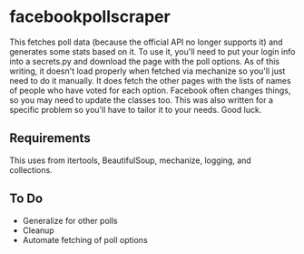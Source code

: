 # facebookpollscraper
This fetches poll data (because the official API no longer supports it) and generates some stats based on it.  To use it, you'll need to put your login info into a secrets.py and download the page with the poll options.  As of this writing, it doesn't load properly when fetched via mechanize so you'll just need to do it manually.  It does fetch the other pages with the lists of names of people who have voted for each option.  Facebook often changes things, so you may need to update the classes too.  This was also written for a specific problem so you'll have to tailor it to your needs.  Good luck.

## Requirements
This uses from itertools, BeautifulSoup, mechanize, logging, and collections.

## To Do
* Generalize for other polls
* Cleanup
* Automate fetching of poll options
